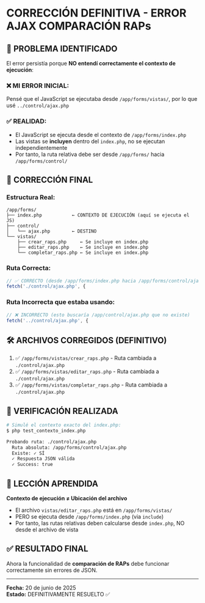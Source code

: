 # CORRECCIÓN DEFINITIVA - ERROR AJAX COMPARACIÓN RAPs

## 🎯 **PROBLEMA IDENTIFICADO**

El error persistía porque **NO entendí correctamente el contexto de ejecución**:

### ❌ **MI ERROR INICIAL:**
Pensé que el JavaScript se ejecutaba desde `/app/forms/vistas/`, por lo que usé `../control/ajax.php`

### ✅ **REALIDAD:**
- El JavaScript se ejecuta desde el contexto de `/app/forms/index.php`
- Las vistas se **incluyen** dentro del `index.php`, no se ejecutan independientemente
- Por tanto, la ruta relativa debe ser desde `/app/forms/` hacia `/app/forms/control/`

## 🔧 **CORRECCIÓN FINAL**

### **Estructura Real:**
```
/app/forms/
├── index.php           ← CONTEXTO DE EJECUCIÓN (aquí se ejecuta el JS)
├── control/
│   └── ajax.php        ← DESTINO
└── vistas/
    ├── crear_raps.php     ← Se incluye en index.php
    ├── editar_raps.php    ← Se incluye en index.php
    └── completar_raps.php ← Se incluye en index.php
```

### **Ruta Correcta:**
```javascript
// ✅ CORRECTO (desde /app/forms/index.php hacia /app/forms/control/ajax.php)
fetch('./control/ajax.php', {
```

### **Ruta Incorrecta que estaba usando:**
```javascript
// ❌ INCORRECTO (esto buscaría /app/control/ajax.php que no existe)
fetch('../control/ajax.php', {
```

## 🛠️ **ARCHIVOS CORREGIDOS (DEFINITIVO)**

1. ✅ `/app/forms/vistas/crear_raps.php` - Ruta cambiada a `./control/ajax.php`
2. ✅ `/app/forms/vistas/editar_raps.php` - Ruta cambiada a `./control/ajax.php`  
3. ✅ `/app/forms/vistas/completar_raps.php` - Ruta cambiada a `./control/ajax.php`

## 🧪 **VERIFICACIÓN REALIZADA**

```bash
# Simulé el contexto exacto del index.php:
$ php test_contexto_index.php

Probando ruta: ./control/ajax.php
  Ruta absoluta: /app/forms/control/ajax.php
  Existe: ✓ SÍ
  ✓ Respuesta JSON válida
  ✓ Success: true
```

## 📝 **LECCIÓN APRENDIDA**

**Contexto de ejecución ≠ Ubicación del archivo**

- El archivo `vistas/editar_raps.php` está en `/app/forms/vistas/`
- PERO se ejecuta desde `/app/forms/index.php` (via `include`)
- Por tanto, las rutas relativas deben calcularse desde `index.php`, NO desde el archivo de vista

## ✅ **RESULTADO FINAL**

Ahora la funcionalidad de **comparación de RAPs** debe funcionar correctamente sin errores de JSON.

---
**Fecha:** 20 de junio de 2025  
**Estado:** DEFINITIVAMENTE RESUELTO ✅
